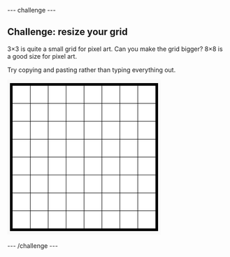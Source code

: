\--- challenge \---

## Challenge: resize your grid

3×3 is quite a small grid for pixel art. Can you make the grid bigger? 8×8 is a good size for pixel art.

Try copying and pasting rather than typing everything out.

![captura de pantalla](images/pixel-art-grid-8.png)

\--- /challenge \---